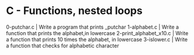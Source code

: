 # C - Functions, nested loops
0-putchar.c | Write a program that prints _putchar
1-alphabet.c | Write a function that prints the alphabet,in lowercase
2-print_alphabet_x10.c | Write a function that prints 10 times the alphabet, in lowercase
3-islower.c | Write a function that checks for alphabetic character
